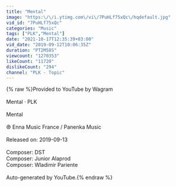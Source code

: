 ```yaml
---
title: "Mental"
image: "https:\/\/i.ytimg.com\/vi\/7PuHLf75xQc\/hqdefault.jpg"
vid_id: "7PuHLf75xQc"
categories: "Music"
tags: ["PLK","Mental"]
date: "2021-10-17T12:35:39+03:00"
vid_date: "2019-09-12T10:06:35Z"
duration: "PT2M58S"
viewcount: "1270353"
likeCount: "11720"
dislikeCount: "294"
channel: "PLK - Topic"
---
```

{% raw %}Provided to YouTube by Wagram<br /><br />Mental · PLK<br /><br />Mental<br /><br />℗ Enna Music France / Panenka Music<br /><br />Released on: 2019-09-13<br /><br />Composer: DST<br />Composer: Junior Alaprod<br />Composer: Wladimir Pariente<br /><br />Auto-generated by YouTube.{% endraw %}
